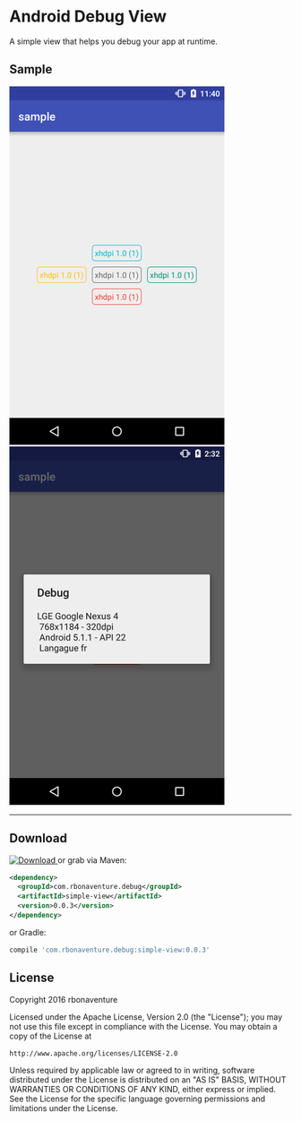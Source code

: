 Android Debug View
==================

A simple view that helps you debug your app at runtime.

## Sample

![Sample](./images/sample.png) ![AlertDialog](./images/alertdialog.png)

--------
Download
--------

[ ![Download](https://api.bintray.com/packages/rbonaventure/maven/simple-view/images/download.svg) ](https://bintray.com/rbonaventure/maven/simple-view/_latestVersion) or grab via Maven:

```xml
<dependency>
  <groupId>com.rbonaventure.debug</groupId>
  <artifactId>simple-view</artifactId>
  <version>0.0.3</version>
</dependency>
```
or Gradle:
```groovy
compile 'com.rbonaventure.debug:simple-view:0.0.3'
```

## License

Copyright 2016 rbonaventure

Licensed under the Apache License, Version 2.0 (the "License");
you may not use this file except in compliance with the License.
You may obtain a copy of the License at

    http://www.apache.org/licenses/LICENSE-2.0

Unless required by applicable law or agreed to in writing, software
distributed under the License is distributed on an "AS IS" BASIS,
WITHOUT WARRANTIES OR CONDITIONS OF ANY KIND, either express or implied.
See the License for the specific language governing permissions and
limitations under the License.